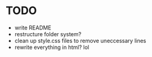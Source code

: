 # TODO

- write README
- restructure folder system?
- clean up style.css files to remove uneccessary lines
- rewrite everything in html? lol